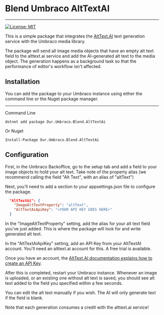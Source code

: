 # Blend Umbraco AltTextAI
-----

[![License: MIT](https://img.shields.io/badge/License-MIT-yellow.svg)](https://opensource.org/licenses/MIT)

This is a simple package that integrates the [AltText.AI](https://alttext.ai) text generation 
service with the Umbraco media library.

The package will send all image media objects that have an empty alt text field to the 
alttext.ai service and add the AI-generated alt text to the media object. The generation 
happens as a background task so that the performance of editor's workflow isn't affected.

## Installation

You can add the package to your Umbraco instance using either the command line or the Nuget package manager.

---
Command Line
```
dotnet add package Our.Umbraco.Blend.AltTextAi
```

Or Nuget
```
Install-Package Our.Umbraco.Blend.AltTextAi
```

## Configuration

First, in the Umbraco Backoffice, go to the setup tab and add a field to your image objects to 
hold your alt text. Take note of the property alias (we recommend calling the field "Alt Text", 
with an alias of "altText")

Next, you'll need to add a section to your appsettings.json file to configure the package.

```json
  "AltTextAi": {
    "ImageAltTextProperty": "altText",
    "AltTextAiApiKey": "<YOUR API KEY GOES HERE>"
  }
```

In the "ImageAltTextProperty" setting, add the alias for your alt text field you've just added. 
This is where the package will look for and write generated alt text.

In the "AltTextAiApiKey" setting, add an API Key from your AltTextAI account. You'll need 
an alttext.ai account for this. A free trial is available. 

Once you have an account, the [AltText.AI documentation explains how to create an API Key](https://alttext.ai/docs/webui/account/#api-keys).

After this is completed, restart your Umbraco instance. Whenever an image is uploaded,
or an existing one without alt text is saved, you should see alt text added to the 
field you specified within a few seconds. 

You can edit the alt text manually if you wish. The AI will only generate text if 
the field is blank.

Note that each generation consumes a credit with the alttext.ai service!


